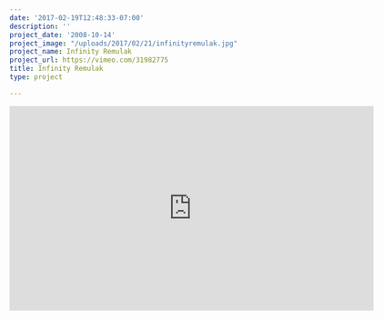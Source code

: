 ```yaml
---
date: '2017-02-19T12:48:33-07:00'
description: ''
project_date: '2008-10-14'
project_image: "/uploads/2017/02/21/infinityremulak.jpg"
project_name: Infinity Remulak
project_url: https://vimeo.com/31982775
title: Infinity Remulak
type: project

---
```

<iframe src="https://player.vimeo.com/video/31982775" width="640" height="360" frameborder="0" webkitallowfullscreen mozallowfullscreen allowfullscreen></iframe>

